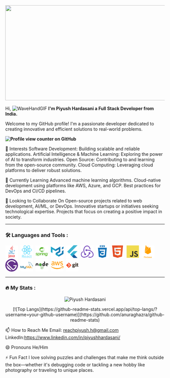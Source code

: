 <div align="center">
  <img src="https://media.giphy.com/media/dWesBcTLavkZuG35MI/giphy.gif" width="600" height="300"/>
</div>

Hi, ![WaveHandGIF](https://github.com/user-attachments/assets/b9b0ec7d-a7f2-4a56-940e-2e5a08fa860e)
**I'm Piyush Hardasani  a Full Stack Developer from India.**

Welcome to my GitHub profile! I'm a passionate developer dedicated to creating innovative and efficient solutions to real-world problems.


**![Profile view counter on GitHub](https://komarev.com/ghpvc/?username=Alpha-330)**




👀 Interests
Software Development: Building scalable and reliable applications.
Artificial Intelligence & Machine Learning: Exploring the power of AI to transform industries.
Open Source: Contributing to and learning from the open-source community.
Cloud Computing: Leveraging cloud platforms to deliver robust solutions.


🌱 Currently Learning
Advanced machine learning algorithms.
Cloud-native development using platforms like AWS, Azure, and GCP.
Best practices for DevOps and CI/CD pipelines.


💞️ Looking to Collaborate On
Open-source projects related to web development, AI/ML, or DevOps.
Innovative startups or initiatives seeking technological expertise.
Projects that focus on creating a positive impact in society.

---

### :hammer_and_wrench: Languages and Tools :
<div>
  <img src="https://github.com/devicons/devicon/blob/master/icons/java/java-original-wordmark.svg" title="Java" alt="Java" width="40" height="40"/>&nbsp;
  <img src="https://github.com/devicons/devicon/blob/master/icons/react/react-original-wordmark.svg" title="React" alt="React" width="40" height="40"/>&nbsp;
  <img src="https://github.com/devicons/devicon/blob/master/icons/spring/spring-original-wordmark.svg" title="Spring" alt="Spring" width="40" height="40"/>&nbsp;
  <img src="https://github.com/devicons/devicon/blob/master/icons/materialui/materialui-original.svg" title="Material UI" alt="Material UI" width="40" height="40"/>&nbsp;
  <img src="https://github.com/devicons/devicon/blob/master/icons/flutter/flutter-original.svg" title="Flutter" alt="Flutter" width="40" height="40"/>&nbsp;
  <img src="https://github.com/devicons/devicon/blob/master/icons/redux/redux-original.svg" title="Redux" alt="Redux " width="40" height="40"/>&nbsp;
  <img src="https://github.com/devicons/devicon/blob/master/icons/css3/css3-plain-wordmark.svg"  title="CSS3" alt="CSS" width="40" height="40"/>&nbsp;
  <img src="https://github.com/devicons/devicon/blob/master/icons/html5/html5-original.svg" title="HTML5" alt="HTML" width="40" height="40"/>&nbsp;
  <img src="https://github.com/devicons/devicon/blob/master/icons/javascript/javascript-original.svg" title="JavaScript" alt="JavaScript" width="40" height="40"/>&nbsp;
  <img src="https://github.com/devicons/devicon/blob/master/icons/firebase/firebase-plain-wordmark.svg" title="Firebase" alt="Firebase" width="40" height="40"/>&nbsp;
  <img src="https://github.com/devicons/devicon/blob/master/icons/gatsby/gatsby-original.svg" title="Gatsby"  alt="Gatsby" width="40" height="40"/>&nbsp;
  <img src="https://github.com/devicons/devicon/blob/master/icons/mysql/mysql-original-wordmark.svg" title="MySQL"  alt="MySQL" width="40" height="40"/>&nbsp;
  <img src="https://github.com/devicons/devicon/blob/master/icons/nodejs/nodejs-original-wordmark.svg" title="NodeJS" alt="NodeJS" width="40" height="40"/>&nbsp;
  <img src="https://github.com/devicons/devicon/blob/master/icons/amazonwebservices/amazonwebservices-plain-wordmark.svg" title="AWS" alt="AWS" width="40" height="40"/>&nbsp;
  <img src="https://github.com/devicons/devicon/blob/master/icons/git/git-original-wordmark.svg" title="Git" **alt="Git" width="40" height="40"/>
</div>




---

### :fire: My Stats :
<!--
https://github-readme-streak-stats.herokuapp.com/?Alpha-330
<a href="https://git.io/streak-stats"><img src="https://github-readme-streak-stats.herokuapp.com?user=Alpha-330&theme=dark&date_format=M%20j%5B%2C%20Y%5D" alt="GitHub Streak" /></a>
[![GitHub Streak](https://github-readme-streak-stats.herokuapp.com?user=Alpha-330&theme=dark&date_format=M%20j%5B%2C%20Y%5D)](https://git.io/streak-stats) -->

<div align="center"><p><img align="center" src="https://github-readme-streak-stats.herokuapp.com/?user=Alpha-330&" alt="Piyush Hardasani"  /></p></div>


<div align="center">
  [![Top Langs](https://github-readme-stats.vercel.app/api/top-langs/?username=your-github-username)](https://github.com/anuraghazra/github-readme-stats)
</div>



📫 How to Reach Me
Email: reachpiyush.h@gmail.com
LinkedIn:https://www.linkedin.com/in/piyushhardasani/


😄 Pronouns
He/Him


⚡ Fun Fact
I love solving puzzles and challenges that make me think outside the box—whether it's debugging code or tackling a new hobby like photography or traveling to unique places.

